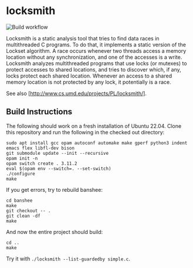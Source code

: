 # locksmith

![Build workflow](https://github.com/polyvios/locksmith/actions/workflows/build.yml/badge.svg)

Locksmith is a static analysis tool that tries to find data races in multithreaded C programs. To do that, it implements a static version of the Lockset algorithm. A race occurs whenever two threads access a memory location without any synchronization, and one of the accesses is a write. Locksmith analyzes multithreaded programs that use locks (or mutexes) to protect accesses to shared locations, and tries to discover which, if any, locks protect each shared location. Whenever an access to a shared memory location is not protected by any lock, it potentially is a race.

See also [http://www.cs.umd.edu/projects/PL/locksmith/].

## Build Instructions

The following should work on a fresh installation of Ubuntu 22.04.
Clone this repository and run the following in the checked out directory:

```console
sudo apt install gcc opam autoconf automake make gperf python3 indent emacs flex libfl-dev bison
git submodule update --init --recursive
opam init -n
opam switch create . 3.11.2
eval $(opam env --switch=. --set-switch)
./configure
make
```

If you get errors, try to rebuild banshee:

```console
cd banshee
make
git checkout -- .
git clean -df
make
```

And now the entire project should build:

```console
cd ..
make
```

Try it with `./locksmith --list-guardedby simple.c`.
